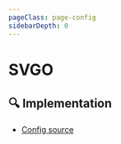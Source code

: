 ```yaml
---
pageClass: page-config
sidebarDepth: 0
---
```


# SVGO

## :mag: Implementation

- [Config source](https://github.com/ntnyq/eslint-config/blob/main/src/configs/svgo.ts)
